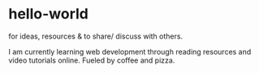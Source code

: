 # hello-world
for ideas, resources &amp; to share/ discuss with others.

I am currently learning web development through reading resources and video tutorials online. Fueled by coffee and pizza.
